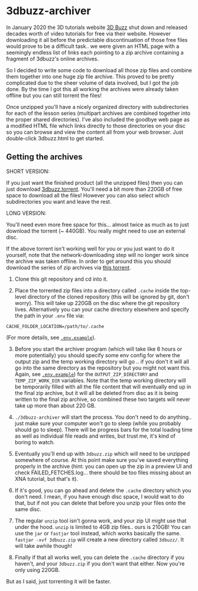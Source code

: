 # 3dbuzz-archiver

In January 2020 the 3D tutorials website [3D Buzz](https://www.3dbuzz.com/) shut down and released decades worth of video tutorials for free via their website. However downloading it all before the predictable discontinuation of those free files would prove to be a difficult task.. we were given an HTML page with a seemingly endless list of links each pointing to a zip archive containing a fragment of 3dbuzz's online archives.

So I decided to write some code to download all those zip files and combine them together into one huge zip file archive. This proved to be pretty complicated due to the sheer volume of data involved, but I got the job done. By the time I got this all working the archives were already taken offline but you can still torrent the files!

Once unzipped you'll have a nicely organized directory with subdirectories for each of the lesson series (multipart archives are combined together into the proper shared directories). I've also included the goodbye web page as a modified HTML file which links directly to those directories on your disc so you can browse and view the content all from your web browser. Just double-click 3dbuzz.html to get started.

## Getting the archives

SHORT VERSION:

If you just want the finished product (all the unzipped files) then you can just download [3dbuzz.torrent](3dbuzz.torrent). You'll need a bit more than 220GB of free space to download all the files! However you can also select which subdirectories you want and leave the rest.

LONG VERSION:

You'll need even more free space for this... almost twice as much as to just download the torrent (~ 440GB). You really might need to use an external disc.

If the above torrent isn't working well for you or you just want to do it yourself, note that the network-downloading step will no longer work since the archive was taken offline. In order to get around this you should download the series of zip archives via [this torrent](https://drive.google.com/uc?export=download&id=1bljXeR1xv9TphXj4zpeypyYDVDtkpk1e).

1. Clone this git repository and cd into it.

2. Place the torrented zip files into a directory called `.cache` inside the top-level directory of the cloned repository (this will be ignored by git, don't worry). This will take up 220GB on the disc where the git repository lives. Alternatively you can your cache directory elsewhere and specify the path in your `.env` file via:

```
CACHE_FOLDER_LOCATION=/path/to/.cache
```

(For more details, see [`.env.example`](.env.example)).

3. Before you start the archiver program (which will take like 6 hours or more potentially) you should specify some env config for where the output zip and the temp working directory will go .. if you don't it will all go into the same directory as the repository but you might not want this. Again, see [`.env.example`](.env.example)) for the `OUTPUT_ZIP_DIRECTORY` and `TEMP_ZIP_WORK_DIR` variables. Note that the temp working directory will be temporarily filled with all the file content that will eventually end up in the final zip archive, but it will all be deleted from disc as it is being written to the final zip archive, so combined these two targets will never take up more than about 220 GB.

4. `./3dbuzz-archiver` will start the process. You don't need to do anything.. just make sure your computer won't go to sleep (while you probably should go to sleep). There will be progress bars for the total loading time as well as individual file reads and writes, but trust me, it's kind of boring to watch.

5. Eventually you'll end up with `3dbuzz.zip` which will need to be unzipped somewhere of course. At this point make sure you've saved everything properly in the archive (hint: you can open up the zip in a preview UI and check FAILED_FETCHES.log... there should be too files missing about an XNA tutorial, but that's it).

6. If it's good, you can go ahead and delete the `.cache` directory which you don't need. I mean, if you have enough disc space, I would wait to do that, but if not you can delete that before you unzip your files onto the same disc.

7. The regular `unzip` tool isn't gonna work, and your zip UI might use that under the hood. `unzip` is limited to 4GB zip files.. ours is 210GB! You can use the `jar` or `fastjar` tool instead, which works basically the same. `fastjar -xvf 3dbuzz.zip` will create a new directory called `3dbuzz/`. It will take awhile though!

6. Finally if that all works well, you can delete the `.cache` directory if you haven't, and your `3dbuzz.zip` if you don't want that either. Now you're only using 220GB.

But as I said, just torrenting it will be faster.
